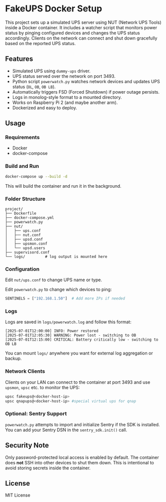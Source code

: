 # FakeUPS Docker Setup

This project sets up a simulated UPS server using NUT (Network UPS Tools) inside a Docker container. It includes a watcher script that monitors power status by pinging configured devices and changes the UPS status accordingly. Clients on the network can connect and shut down gracefully based on the reported UPS status.

## Features

* Simulated UPS using `dummy-ups` driver.
* UPS status served over the network on port 3493.
* Python script `powerwatch.py` watches network devices and updates UPS status (`OL`, `OB`, `OB LB`).
* Automatically triggers FSD (Forced Shutdown) if power outage persists.
* Logs in monolog-style format to a mounted directory.
* Works on Raspberry Pi 2 (and maybe another arm).
* Dockerized and easy to deploy.

## Usage

### Requirements

* Docker
* docker-compose

### Build and Run

```bash
docker-compose up --build -d
```
This will build the container and run it in the background.

### Folder Structure

```
project/
├── Dockerfile
├── docker-compose.yml
├── powerwatch.py
├── nut/
│   ├── ups.conf
│   ├── nut.conf
│   ├── upsd.conf
│   ├── upsmon.conf
│   └── upsd.users
├── supervisord.conf
└── logs/         # log output is mounted here
```

### Configuration

Edit `nut/ups.conf` to change UPS name or type.

Edit `powerwatch.py` to change which devices to ping:

```python
SENTINELS = ["192.168.1.50"]  # Add more IPs if needed
```

### Logs

Logs are saved in `logs/powerwatch.log` and follow this format:

```
[2025-07-01T12:00:00] INFO: Power restored
[2025-07-01T12:05:30] WARNING: Power lost - switching to OB
[2025-07-01T12:15:00] CRITICAL: Battery critically low - switching to OB LB
```

You can mount `logs/` anywhere you want for external log aggregation or backup.

### Network Clients

Clients on your LAN can connect to the container at port 3493 and use `upsmon`, `upsc` etc. to monitor the UPS:

```bash
upsc fakeups@<docker-host-ip>
upsc qnapups@<docker-host-ip> #special virtual ups for qnap
```

### Optional: Sentry Support

`powerwatch.py` attempts to import and initialize Sentry if the SDK is installed. You can add your Sentry DSN in the `sentry_sdk.init()` call.

## Security Note

Only password-protected local access is enabled by default. The container does **not** SSH into other devices to shut them down. This is intentional to avoid storing secrets inside the container.

## License

MIT License
